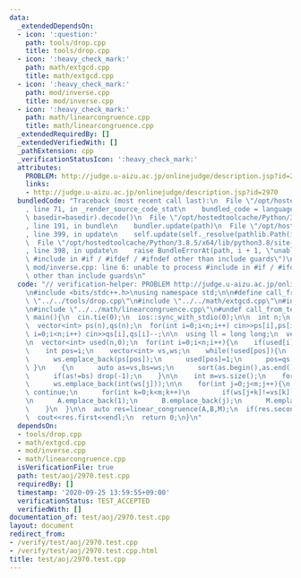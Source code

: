 ```yaml
---
data:
  _extendedDependsOn:
  - icon: ':question:'
    path: tools/drop.cpp
    title: tools/drop.cpp
  - icon: ':heavy_check_mark:'
    path: math/extgcd.cpp
    title: math/extgcd.cpp
  - icon: ':heavy_check_mark:'
    path: mod/inverse.cpp
    title: mod/inverse.cpp
  - icon: ':heavy_check_mark:'
    path: math/linearcongruence.cpp
    title: math/linearcongruence.cpp
  _extendedRequiredBy: []
  _extendedVerifiedWith: []
  _pathExtension: cpp
  _verificationStatusIcon: ':heavy_check_mark:'
  attributes:
    PROBLEM: http://judge.u-aizu.ac.jp/onlinejudge/description.jsp?id=2970
    links:
    - http://judge.u-aizu.ac.jp/onlinejudge/description.jsp?id=2970
  bundledCode: "Traceback (most recent call last):\n  File \"/opt/hostedtoolcache/Python/3.8.5/x64/lib/python3.8/site-packages/onlinejudge_verify/documentation/build.py\"\
    , line 71, in _render_source_code_stat\n    bundled_code = language.bundle(stat.path,\
    \ basedir=basedir).decode()\n  File \"/opt/hostedtoolcache/Python/3.8.5/x64/lib/python3.8/site-packages/onlinejudge_verify/languages/cplusplus.py\"\
    , line 191, in bundle\n    bundler.update(path)\n  File \"/opt/hostedtoolcache/Python/3.8.5/x64/lib/python3.8/site-packages/onlinejudge_verify/languages/cplusplus_bundle.py\"\
    , line 399, in update\n    self.update(self._resolve(pathlib.Path(included), included_from=path))\n\
    \  File \"/opt/hostedtoolcache/Python/3.8.5/x64/lib/python3.8/site-packages/onlinejudge_verify/languages/cplusplus_bundle.py\"\
    , line 398, in update\n    raise BundleErrorAt(path, i + 1, \"unable to process\
    \ #include in #if / #ifdef / #ifndef other than include guards\")\nonlinejudge_verify.languages.cplusplus_bundle.BundleErrorAt:\
    \ mod/inverse.cpp: line 6: unable to process #include in #if / #ifdef / #ifndef\
    \ other than include guards\n"
  code: "// verification-helper: PROBLEM http://judge.u-aizu.ac.jp/onlinejudge/description.jsp?id=2970\n\
    \n#include <bits/stdc++.h>\nusing namespace std;\n\n#define call_from_test\n#include\
    \ \"../../tools/drop.cpp\"\n#include \"../../math/extgcd.cpp\"\n#include \"../../mod/inverse.cpp\"\
    \n#include \"../../math/linearcongruence.cpp\"\n#undef call_from_test\n\nsigned\
    \ main(){\n  cin.tie(0);\n  ios::sync_with_stdio(0);\n\n  int n;\n  cin>>n;\n\
    \  vector<int> ps(n),qs(n);\n  for(int i=0;i<n;i++) cin>>ps[i],ps[i]--;\n  for(int\
    \ i=0;i<n;i++) cin>>qs[i],qs[i]--;\n\n  using ll = long long;\n  vector<ll> A,B,M;\n\
    \n  vector<int> used(n,0);\n  for(int i=0;i<n;i++){\n    if(used[i]) continue;\n\
    \    int pos=i;\n    vector<int> vs,ws;\n    while(!used[pos]){\n      vs.emplace_back(pos);\n\
    \      ws.emplace_back(ps[pos]);\n      used[pos]=1;\n      pos=qs[pos];\n   \
    \ }\n    {\n      auto as=vs,bs=ws;\n      sort(as.begin(),as.end());\n      sort(bs.begin(),bs.end());\n\
    \      if(as!=bs) drop(-1);\n    }\n\n    int m=vs.size();\n    for(int j=0;j<m;j++)\n\
    \      ws.emplace_back(int(ws[j]));\n\n    for(int j=0;j<m;j++){\n      if(ws[j]!=vs[0])\
    \ continue;\n      for(int k=0;k<m;k++)\n        if(ws[j+k]!=vs[k]) drop(-1);\n\
    \n      A.emplace_back(1);\n      B.emplace_back(j);\n      M.emplace_back(m);\n\
    \    }\n  }\n\n  auto res=linear_congruence(A,B,M);\n  if(res.second<0) drop(-1);\n\
    \  cout<<res.first<<endl;\n  return 0;\n}\n"
  dependsOn:
  - tools/drop.cpp
  - math/extgcd.cpp
  - mod/inverse.cpp
  - math/linearcongruence.cpp
  isVerificationFile: true
  path: test/aoj/2970.test.cpp
  requiredBy: []
  timestamp: '2020-09-25 13:59:55+09:00'
  verificationStatus: TEST_ACCEPTED
  verifiedWith: []
documentation_of: test/aoj/2970.test.cpp
layout: document
redirect_from:
- /verify/test/aoj/2970.test.cpp
- /verify/test/aoj/2970.test.cpp.html
title: test/aoj/2970.test.cpp
---
```

